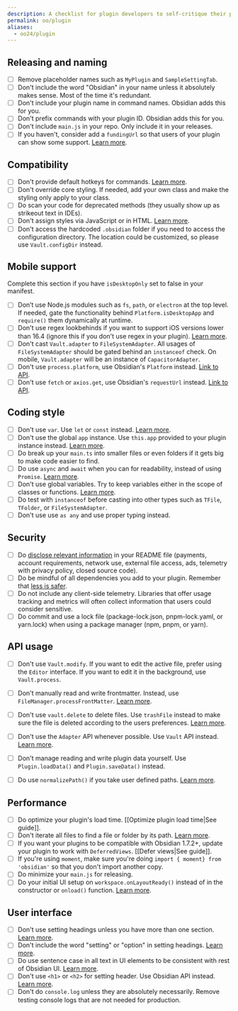 ```yaml
---
description: A checklist for plugin developers to self-critique their plugins.
permalink: oo/plugin
aliases:
  - oo24/plugin
---
```

## Releasing and naming

- [ ] Remove placeholder names such as `MyPlugin` and `SampleSettingTab`.
- [ ] Don't include the word "Obsidian" in your name unless it absolutely makes sense. Most of the time it's redundant.
- [ ] Don't include your plugin name in command names. Obsidian adds this for you.
- [ ] Don't prefix commands with your plugin ID. Obsidian adds this for you.
- [ ] Don't include `main.js` in your repo. Only include it in your releases.
- [ ] If you haven't, consider add a `fundingUrl` so that users of your plugin can show some support. [Learn more](https://docs.obsidian.md/Reference/Manifest#fundingUrl).

## Compatibility

- [ ] Don't provide default hotkeys for commands. [Learn more](https://docs.obsidian.md/Plugins/Releasing/Plugin+guidelines#Avoid+setting+a+default+hotkey+for+commands).
- [ ] Don't override core styling. If needed, add your own class and make the styling only apply to your class.
- [ ] Do scan your code for deprecated methods (they usually show up as strikeout text in IDEs).
- [ ] Don't assign styles via JavaScript or in HTML. [Learn more](https://docs.obsidian.md/Plugins/Releasing/Plugin+guidelines#No+hardcoded+styling).
- [ ] Don't access the hardcoded `.obsidian` folder if you need to access the configuration directory. The location could be customized, so please use `Vault.configDir` instead.

## Mobile support

Complete this section if you have `isDesktopOnly` set to false in your manifest.

- [ ] Don’t use Node.js modules such as `fs`, `path`, or `electron` at the top level. If needed, gate the functionality behind `Platform.isDesktopApp` and `require()` them dynamically at runtime.
- [ ] Don't use regex lookbehinds if you want to support iOS versions lower than 16.4 (ignore this if you don't use regex in your plugin). [Learn more](https://docs.obsidian.md/Plugins/Getting+started/Mobile+development#Lookbehind+in+regular+expressions).
- [ ] Don't cast `Vault.adapter` to `FileSystemAdapter`. All usages of `FileSystemAdapter` should be gated behind an `instanceof` check. On mobile, `Vault.adapter` will be an instance of `CapacitorAdapter`.
- [ ] Don't use `process.platform`, use Obsidian's `Platform` instead. [Link to API](https://docs.obsidian.md/Reference/TypeScript+API/Platform).
- [ ] Don't use `fetch` or `axios.get`, use Obsidian's `requestUrl` instead. [Link to API](https://docs.obsidian.md/Reference/TypeScript+API/requestUrl).

## Coding style

- [ ] Don't use `var`. Use `let` or `const` instead. [Learn more](https://javascript.plainenglish.io/4-reasons-why-var-is-considered-obsolete-in-modern-javascript-a30296b5f08f).
- [ ] Don't use the global `app` instance. Use `this.app` provided to your plugin instance instead. [Learn more](https://docs.obsidian.md/Plugins/Releasing/Plugin+guidelines#Avoid%20using%20global%20app%20instance).
- [ ] Do break up your `main.ts` into smaller files or even folders if it gets big to make code easier to find.
- [ ] Do use `async` and `await` when you can for readability, instead of using `Promise`. [Learn more](https://docs.obsidian.md/Plugins/Releasing/Plugin+guidelines#Prefer+async%2Fawait+over+Promise).
- [ ] Don't use global variables. Try to keep variables either in the scope of classes or functions. [Learn more](http://wiki.c2.com/?GlobalVariablesAreBad).
- [ ] Do test with `instanceof` before casting into other types such as `TFile`, `TFolder`, or `FileSystemAdapter`.
- [ ] Don't use use `as any` and use proper typing instead.

## Security

- [ ] Do [disclose relevant information](https://docs.obsidian.md/Developer+policies#Disclosures) in your README file (payments, account requirements, network use, external file access, ads, telemetry with privacy policy, closed source code).
- [ ] Do be mindful of all dependencies you add to your plugin. Remember that [less is safer](https://obsidian.md/blog/less-is-safer/). 
- [ ] Do not include any client-side telemetry. Libraries that offer usage tracking and metrics will often collect information that users could consider sensitive.
- [ ] Do commit and use a lock file (package-lock.json, pnpm-lock.yaml, or yarn.lock) when using a package manager (npm, pnpm, or yarn).

## API usage

- [ ] Don't use `Vault.modify`. If you want to edit the active file, prefer using the `Editor` interface. If you want to edit it in the background, use `Vault.process`.
- [ ] Don't manually read and write frontmatter. Instead, use `FileManager.processFrontMatter`. [Learn more](https://docs.obsidian.md/Plugins/Releasing/Plugin+guidelines#Prefer+%60FileManager.processFrontMatter%60+to+modify+frontmatter+of+a+note).
- [ ] Don't use `vault.delete` to delete files. Use `trashFile` instead to make sure the file is deleted according to the users preferences. [Learn more](https://docs.obsidian.md/Reference/TypeScript+API/FileManager/trashFile).
- [ ] Don't use the `Adapter` API whenever possible. Use `Vault` API instead. [Learn more](https://docs.obsidian.md/Plugins/Releasing/Plugin+guidelines#Prefer+the+Vault+API+over+the+Adapter+API).
- [ ] Don't manage reading and write plugin data yourself. Use `Plugin.loadData()` and `Plugin.saveData()` instead.
- [ ] Do use `normalizePath()` if you take user defined paths. [Learn more](https://docs.obsidian.md/Reference/TypeScript+API/normalizePath).


## Performance

- [ ] Do optimize your plugin's load time. [[Optimize plugin load time|See guide]].
- [ ] Don't iterate all files to find a file or folder by its path. [Learn more](https://docs.obsidian.md/Plugins/Releasing/Plugin+guidelines#Avoid+iterating+all+files+to+find+a+file+by+its+path).
- [ ] If you want your plugins to be compatible with Obsidian 1.7.2+, update your plugin to work with `DeferredViews`. [[Defer views|See guide]].
- [ ] If you're using `moment`, make sure you're doing `import { moment} from 'obsidian'` so that you don't import another copy.
- [ ] Do minimize your `main.js` for releasing.
- [ ] Do your initial UI setup on `workspace.onLayoutReady()` instead of in the constructor or `onload()` function. [Learn more](https://docs.obsidian.md/Plugins/Guides/Optimizing+plugin+load+time#If+you+have+code+that+you+want+to+run+at+startup%2C+where+should+it+go%3F).

## User interface

- [ ] Don't use setting headings unless you have more than one section. [Learn more](https://docs.obsidian.md/Plugins/Releasing/Plugin+guidelines#Only+use+headings+under+settings+if+you+have+more+than+one+section).
- [ ] Don't include the word "setting" or "option" in setting headings. [Learn more](https://docs.obsidian.md/Plugins/Releasing/Plugin+guidelines#Avoid+%22settings%22+in+settings+headings).
- [ ] Do use sentence case in all text in UI elements to be consistent with rest of Obsidian UI. [Learn more](https://en.wiktionary.org/wiki/sentence_case).
- [ ] Don't use `<h1>` or `<h2>` for setting header. Use Obsidian API instead. [Learn more](https://docs.obsidian.md/Plugins/Releasing/Plugin+guidelines#Use+%60setHeading%60+instead+of+a+%60%3Ch1%3E%60%2C+%60%3Ch2%3E%60).
- [ ] Don't do `console.log` unless they are absolutely necessarily. Remove testing console logs that are not needed for production.
